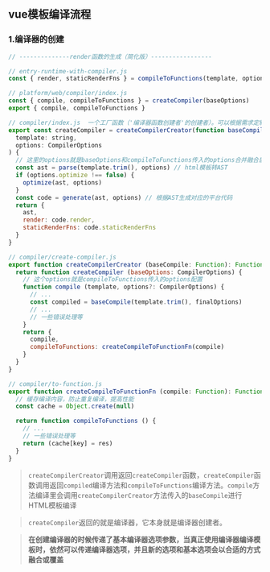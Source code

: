 ## vue模板编译流程
### 1.编译器的创建
```js
// --------------render函数的生成（简化版）-----------------

// entry-runtime-with-compiler.js
const { render, staticRenderFns } = compileToFunctions(template, option, vm)

// platform/web/compiler/index.js
const { compile, compileToFunctions } = createCompiler(baseOptions)
export { compile, compileToFunctions }

// compiler/index.js  一个工厂函数（'编译器函数创建者'的创建者）。可以根据需求定制生成不同平台的代码
export const createCompiler = createCompilerCreator(function baseCompile (
  template: string,
  options: CompilerOptions
) {
  // 这里的options就是baseOptions和compileToFunctions传入的options合并融合后的finalOptions
  const ast = parse(template.trim(), options) // html模板转AST
  if (options.optimize !== false) {
    optimize(ast, options)
  }
  const code = generate(ast, options) // 根据AST生成对应的平台代码
  return {
    ast,
    render: code.render,
    staticRenderFns: code.staticRenderFns
  }
}

// compiler/create-compiler.js
export function createCompilerCreator (baseCompile: Function): Function {
  return function createCompiler (baseOptions: CompilerOptions) {
    // 这个options就是compileToFunctions传入的options配置
    function compile (template, options?: CompilerOptions) {
      // ...
      const compiled = baseCompile(template.trim(), finalOptions)
      // ...
      // 一些错误处理等
    }
    return {
      compile,
      compileToFunctions: createCompileToFunctionFn(compile)
    }
  }
}

// compiler/to-function.js
export function createCompileToFunctionFn (compile: Function): Function {
  // 缓存编译内容，防止重复编译，提高性能
  const cache = Object.create(null)

  return function compileToFunctions () {
    // ...
    // 一些错误处理等
    return (cache[key] = res)
  }
}
```
>`createCompilerCreator`调用返回`createCompiler`函数，`createCompiler`函数调用返回`compiled`编译方法和`compileToFunctions`编译方法。`compile`方法编译里会调用`createCompilerCreator`方法传入的`baseCompile`进行HTML模板编译

>`createCompiler`返回的就是编译器，它本身就是编译器创建者。

> **在创建编译器的时候传递了基本编译器选项参数，当真正使用编译器编译模板时，依然可以传递编译器选项，并且新的选项和基本选项会以合适的方式融合或覆盖**